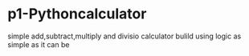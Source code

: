# p1-Pythoncalculator
simple add,subtract,multiply and divisio calculator bulild using logic as simple as it can be
